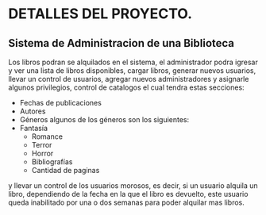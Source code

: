 # DETALLES DEL PROYECTO.

## Sistema de Administracion de una Biblioteca

Los libros podran se alquilados en el sistema, el administrador podra igresar y ver una lista de libros disponibles, cargar libros, generar nuevos usuarios, llevar un control de usuarios, agregar nuevos administradores y asignarle algunos privilegios, control de catalogos el cual tendra estas secciones:

- Fechas de publicaciones
- Autores
- Géneros algunos de los géneros son los siguientes:
- Fantasía
  - Romance
  - Terror
  - Horror
  - Bibliografías
  - Cantidad de paginas

y llevar un control de los usuarios morosos, es decir, si un usuario alquila un libro, dependiendo de la fecha en la que el libro es devuelto, este usuario queda inabilitado por una o dos semanas para poder alquilar mas libros.
